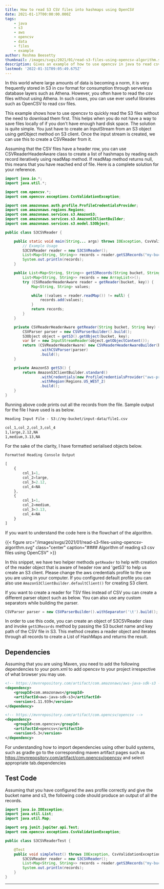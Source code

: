 ```yaml
---
title: How to read S3 CSV files into hashmaps using OpenCSV
date: 2021-01-17T00:00:00.000Z
tags:
    - java
    - s3
    - aws
    - opencsv
    - data
    - files
    - example
author: Reshma Beesetty
thumbnail: /images/svgs/2021/01/read-s3-files-using-opencsv-algorithm.svg
description: Gives an example of how to use opencsv in java to read csv files as list of hash maps from S3
lastmod: '2022-01-31T09:05:49.675Z'
---
```


In this world where large amounts of data is becoming a norm, it is very frequently stored in S3 in csv format for consumption through serverless database layers such as Athena. However, you often have to read the csv files without using Athena. In such cases, you can use ever useful libraries such as OpenCSV to read csv files.

This example shows how to use opencsv to quickly read the S3 files without the need to download them first. This helps when you do not have a way to save files locally of if you don't have enough hard disk space. The solution is quite simple. You just have to create an InputStream from an S3 object using getObject method on S3 client. Once the input stream is created, we can use this to create a CSVReader from it.
<!--more-->
Assuming that the CSV files have a header row, you can use CSVReaderHeaderAware class to create a list of hashmaps by reading each record iteratively using readMap method. If readMap method returns null, this means that you have reached end of file. Here is a complete solution for your reference.

```java
import java.io.*;
import java.util.*;

import com.opencsv.*;
import com.opencsv.exceptions.CsvValidationException;

import com.amazonaws.auth.profile.ProfileCredentialsProvider;
import com.amazonaws.regions.Regions;
import com.amazonaws.services.s3.AmazonS3;
import com.amazonaws.services.s3.AmazonS3ClientBuilder;
import com.amazonaws.services.s3.model.S3Object;

public class S3CSVReader {

    public static void main(String... args) throws IOException, CsvValidationException {
        // Example Usage
        S3CSVReader reader = new S3CSVReader();
        List<Map<String, String>> records = reader.getS3Records("my-bucket", "input-data/file1.csv");
        System.out.println(records);
    }

    public List<Map<String, String>> getS3Records(String bucket, String key) throws IOException, CsvValidationException {
        List<Map<String, String>> records = new ArrayList<>();
        try (CSVReaderHeaderAware reader = getReader(bucket, key)) {
            Map<String, String> values;

            while ((values = reader.readMap()) != null) {
                records.add(values);
            }
            return records;
        }
    }

    private CSVReaderHeaderAware getReader(String bucket, String key) {
        CSVParser parser = new CSVParserBuilder().build();
        S3Object object = getS3().getObject(bucket, key);
        var br = new InputStreamReader(object.getObjectContent());
        return (CSVReaderHeaderAware) new CSVReaderHeaderAwareBuilder(br)
                .withCSVParser(parser)
                .build();
    }

    private AmazonS3 getS3() {
        return AmazonS3ClientBuilder.standard()
                .withCredentials(new ProfileCredentialsProvider("aws-profile"))
                .withRegion(Regions.US_WEST_2)
                .build();
    }
}
```

Running above code prints out all the records from the file. Sample output for the file I have used is as below.

```md {title=true}
Heading Input File - S3://my-bucket/input-data/file1.csv
```
```md
col_1,col_2,col_3,col_4
1,large,2.12,NA
1,medium,3.13,NA
```
For the sake of the clarity, I have formatted serialised objects below.

```md {title=true}
Formatted Heading Console Output
```
```js
[
    {
        col_1=1, 
        col_2=large, 
        col_3=2.12, 
        col_4=NA
    }, 
    {
        col_1=1, 
        col_2=medium, 
        col_3=3.13, 
        col_4=NA
    }
]
```

If you want to understand the code here is the flowchart of the algorithm.

{{< figure src="/images/svgs/2021/01/read-s3-files-using-opencsv-algorithm.svg" class="center" caption="#### Algorithm of reading s3 csv files using OpenCSV" >}}

In this snippet, we have two helper methods `getReader` to help with creation of the reader object that is aware of header row and 'getS3' to help us create an S3 client. Please change the aws credentials profile to the one you are using in your computer. If you configured default profile you can also use `AmazonS3ClientBuilder.defaultClient()` for creating S3 client.

If you want to create a reader for TSV files instead of CSV you can create a different parser object such as below. You can also use any custom separators while building the parser.

```java
CSVParser parser = new CSVParserBuilder().withSeparator('\t').build();
```

In order to use this code, you can create an object of S3CSVReader class and invoke `getS3Records` method by passing the S3 bucket name and key path of the CSV file in S3. This method creates a reader object and iterates through all records to create a List of HashMaps and returns the result.

## Dependencies

Assuming that you are using Maven, you need to add the following dependencies to your pom.xml to add opencsv to your project irrespective of what browser you may use.

```xml
<!-- https://mvnrepository.com/artifact/com.amazonaws/aws-java-sdk-s3 -->
<dependency>
    <groupId>com.amazonaws</groupId>
    <artifactId>aws-java-sdk-s3</artifactId>
    <version>1.11.939</version>
</dependency>

<!-- https://mvnrepository.com/artifact/com.opencsv/opencsv -->
<dependency>
    <groupId>com.opencsv</groupId>
    <artifactId>opencsv</artifactId>
    <version>5.3</version>
</dependency>
```

For understanding how to import dependencies using other build systems, such as gradle go to the corresponding maven artifact pages such as https://mvnrepository.com/artifact/com.opencsv/opencsv and select appropriate tab.dependencies

## Test Code

Assuming that you have configured the aws profile correctly and give the bucket name and s3, the following code should produce an output of all the records.

```java
import java.io.IOException;
import java.util.List;
import java.util.Map;

import org.junit.jupiter.api.Test;
import com.opencsv.exceptions.CsvValidationException;

public class S3CSVReaderTest {

    @Test
    public void simpleTest() throws IOException, CsvValidationException {
        S3CSVReader reader = new S3CSVReader();
        List<Map<String, String>> records = reader.getS3Records("my-bucket", "input-data/input_1.txt");
        System.out.println(records);
    }
}
```


---
